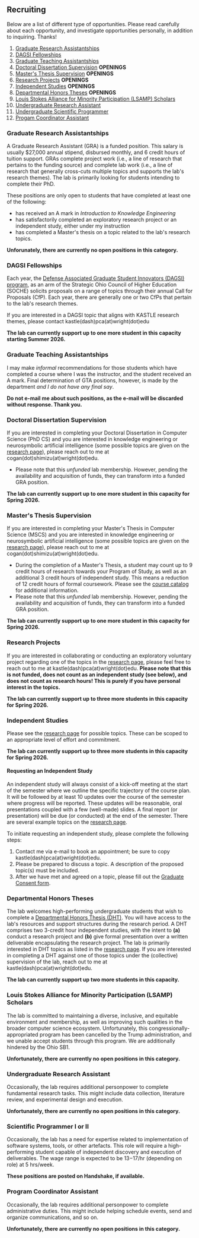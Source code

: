 ## Recruiting

Below are a list of different type of opportunities. Please read carefully about each opportunity, and investigate opportunities personally, in addition to inquiring. Thanks!

1. [Graduate Research Assistantships](#graduate-research-assistantships)
2. [DAGSI Fellowships](#dagsi-fellowships)
3. [Graduate Teaching Assistantships](#graduate-teaching-assistantships)
4. [Doctoral Dissertation Supervision](#doctoral-dissertation-supervision) **OPENINGS**
5. [Master's Thesis Supervision](#masters-thesis-supervision) **OPENINGS**
6. [Research Projects](#research-projects) **OPENINGS**
7. [Independent Studies](#independent-studies) **OPENINGS**
8. [Departmental Honors Theses](#departmental-honors-theses) **OPENINGS**
9. [Louis Stokes Alliance for Minority Participation (LSAMP) Scholars](#louis-stokes-alliance-for-minority-participation-lsamp-scholars)
10. [Undergraduate Research Assistant ](#undergraduate-research-assistant-) 
11. [Undergraduate Scientific Programmer](#undergraduate-scientific-programmer)
12. [Progam Coordinator Assistant](#program-coordinator-assistant)

### Graduate Research Assistantships
A Graduate Research Assistant (GRA) is a funded position. This salary is usually $27,000 annual stipend, disbursed monthly, and 6 credit hours of tuition support. GRAs complete project work (i.e., a line of research that pertains to the funding source) and complete lab work (i.e., a line of research that generally cross-cuts multiple topics and supports the lab's research themes). The lab is primarily looking for students intending to complete their PhD.

These positions are only open to students that have completed at least one of the following:
* has received an A mark in _Introduction to Knowledge Engineering_
* has satisfactorily completed an exploratory research project or an independent study, either under my instruction
* has completed a Master's thesis on a topic related to the lab's research topics.

**Unforunately, there are currently no open positions in this category.**

### DAGSI Fellowships
Each year, the [Defense Associated Graduate Student Innovators (DAGSI) program](https://www.soche.org/college-students/dagsi-student-research/), as an arm of the Strategic Ohio Council of Higher Education (SOCHE) solicits proposals on a range of topics through their annual Call for Proposals (CfP). Each year, there are generally one or two CfPs that pertain to the lab's research themes. 

If you are interested in a DAGSI topic that aligns with KASTLE research themes, please contact kastle(dash)pca(at)wright(dot)edu

**The lab can currently support up to one more student in this capacity starting Summer 2026.**

### Graduate Teaching Assistantships
I may make _informal_ recommendations for those students which have completed a course where I was the instructor, and the student received an A mark. Final determination of GTA positions, however, is made by the department _and I do not have any final say_. 

**Do not e-mail me about such positions, as the e-mail will be discarded without response. Thank you.**

### Doctoral Dissertation Supervision
If you are interested in completing your Doctoral Dissertation in Computer Science (PhD CS) and you are interested in knowledge engineering or neurosymbolic artificial intelligence (some possible topics are given on the [research page](./research.md)), please reach out to me at cogan(dot)shimizu(at)wright(dot)edu.

* Please note that this _unfunded_ lab membership. However, pending the availability and acquisition of funds, they can transform into a funded GRA position.

**The lab can currently support up to one more student in this capacity for Spring 2026.**

### Master's Thesis Supervision
If you are interested in completing your Master's Thesis in Computer Science (MSCS) and you are interested in knowledge engineering or neurosymbolic artificial intelligence (some possible topics are given on the [research page](./research.md)), please reach out to me at cogan(dot)shimizu(at)wright(dot)edu.

* During the completion of a Master's Thesis, a student may count up to 9 credit hours of research towards your Program of Study, as well as an additional 3 credit hours of independent study. This means a reduction of 12 credit hours of formal coursework. Please see the [course catalog](https://catalog.wright.edu/preview_program.php?poid=19624&catoid=23) for additional information.
* Please note that this _unfunded_ lab membership. However, pending the availability and acquisition of funds, they can transform into a funded GRA position.

**The lab can currently support up to one more student in this capacity for Spring 2026.**

### Research Projects
If you are interested in collaborating or conducting an exploratory voluntary project regarding one of the topics in the [research page](./research.md), please feel free to reach out to me at kastle(dash)pca(at)wright(dot)edu. **Please note that this is not funded, does not count as an independent study (see below), and does not count as research hours! This is purely if you have personal interest in the topics.**

**The lab can currently support up to three more students in this capacity for Spring 2026.**

### Independent Studies
Please see the [research page](./research.md) for possible topics. These can be scoped to an appropriate level of effort and commitment.

**The lab can currently support up to three more students in this capacity for Spring 2026.**

#### Requesting an Independent Study
An independent study will always consist of a kick-off meeting at the start of the semester where we outline the specific trajectory of the course plan. It will be followed by at least 10 updates over the course of the semester where  progress will be reported. These updates will be reasonable, oral presentations coupled with a few (well-made) slides. A final report (or presentation) will be due (or conducted) at the end of the semester. There are several example topics on the [research page](./research.md). 

To initiate requesting an independent study, please complete the following steps:
1. Contact me via e-mail to book an appointment; be sure to copy kastle(dash)pca(at)wright(dot)edu.
2. Please be prepared to discuss a topic. A description of the proposed topic(s) must be included.
3. After we have met and agreed on a topic, please fill out the [Graduate Consent form](https://engineering-computer-science.wright.edu/computer-science-and-engineering/forms-and-documents).

### Departmental Honors Theses
The lab welcomes high-performing undergraduate students that wish to complete a [Departmental Honors Thesis (DHT)](https://engineering-computer-science.wright.edu/computer-science-and-engineering/departmental-honors-program). You will have access to the lab's resources and support structures during the research period. A DHT comprises two 3-credit hour independent studies, with the intent to **(a)** conduct a research project and **(b)** give formal presentation over a written deliverable encapsulating the research project. The lab is primarily interested in DHT topics as listed in the [research page](./research.md). If you are interested in completing a DHT against one of those topics under the (collective) supervision of the lab, reach out to me at kastle(dash)pca(at)wright(dot)edu.

**The lab can currently support up two more students in this capacity.**

### Louis Stokes Alliance for Minority Participation (LSAMP) Scholars
The lab is committed to maintaining a diverse, inclusive, and equitable environment and membership, as well as improving such qualities in the broader computer science ecosystem. Unfortunately, this congressionally-appropriated program has been cancelled by the Trump administration, and we unable accept students through this program. We are additionally hindered by the Ohio SB1.

**Unfortunately, there are currently no open positions in this category.**

### Undergraduate Research Assistant 
Occasionally, the lab requires additional personpower to complete fundamental research tasks. This might include data collection, literature review, and experimental design and execution.

**Unfortunately, there are currently no open positions in this category.**

### Scientific Programmer I or II
Occasionally, the lab has a need for expertise related to implementation of software systems, tools, or other artefacts. This role will require a high-performing student capable of independent discovery and execution of deliverables. The wage range is expected to be $13-$17/hr (depending on role) at 5 hrs/week.

**These positions are posted on Handshake, if available.**

### Program Coordinator Assistant
Occasionally, the lab requires additional personpower to complete administrative duties. This might include helping schedule events, send and organize communications, and so on.

**Unfortunately, there are currently no open positions in this category.**
